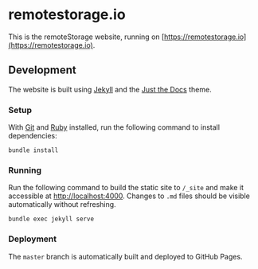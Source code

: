# remotestorage.io

This is the remoteStorage website, running on
[https://remotestorage.io](https://remotestorage.io).

## Development

The website is built using [Jekyll](https://jekyllrb.com/) and the
[Just the Docs](https://pmarsceill.github.io/just-the-docs/) theme.

### Setup

With [Git](https://git-scm.com) and
[Ruby](https://www.ruby-lang.org/en/documentation/installation) installed,
run the following command to install dependencies:

```
bundle install
```

### Running

Run the following command to build the static site to `/_site` and make it
accessible at
<a href="http://localhost:4000" target="_blank">http://localhost:4000</a>.
Changes to `.md` files should be visible automatically without refreshing.

```
bundle exec jekyll serve
```

### Deployment

The `master` branch is automatically built and deployed to GitHub Pages.
